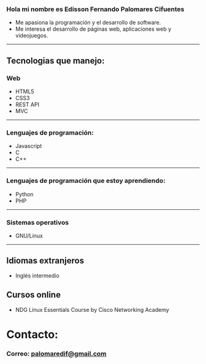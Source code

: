 ### Hola mi nombre es Edisson Fernando Palomares Cifuentes
- Me apasiona la programación y el desarrollo de software.
- Me interesa el desarrollo de páginas web, aplicaciones web y videojuegos.
--- 
## Tecnologias que manejo:
### Web
- HTML5
- CSS3
- REST API
- MVC
--- 
### Lenguajes de programación:
- Javascript
- C 
- C++
--- 

### Lenguajes de programación que estoy aprendiendo:
- Python
- PHP
--- 
### Sistemas operativos
- GNU/Linux
--- 
## Idiomas extranjeros
- Inglés intermedio

## Cursos online
- NDG Linux Essentials Course by Cisco Networking Academy

# Contacto:
### Correo: palomaredif@gmail.com
